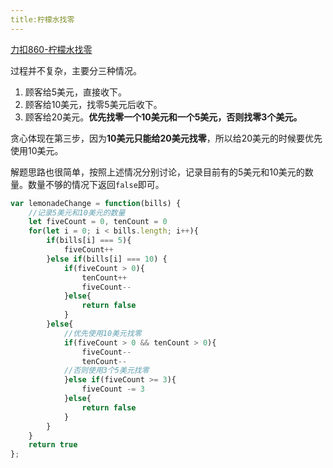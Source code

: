 ```yaml
---
title:柠檬水找零
---
```

[力扣860-柠檬水找零](https://leetcode.cn/problems/lemonade-change/description/)

过程并不复杂，主要分三种情况。

1. 顾客给5美元，直接收下。
2. 顾客给10美元，找零5美元后收下。
3. 顾客给20美元。**优先找零一个10美元和一个5美元，否则找零3个美元。**

贪心体现在第三步，因为**10美元只能给20美元找零**，所以给20美元的时候要优先使用10美元。

解题思路也很简单，按照上述情况分别讨论，记录目前有的5美元和10美元的数量。数量不够的情况下返回`false`即可。

```javascript
var lemonadeChange = function(bills) {
    //记录5美元和10美元的数量
    let fiveCount = 0, tenCount = 0
    for(let i = 0; i < bills.length; i++){
        if(bills[i] === 5){
            fiveCount++
        }else if(bills[i] === 10) {
            if(fiveCount > 0){
                tenCount++
                fiveCount--
            }else{
                return false
            }
        }else{
            //优先使用10美元找零
            if(fiveCount > 0 && tenCount > 0){
                fiveCount--
                tenCount--
            //否则使用3个5美元找零    
            }else if(fiveCount >= 3){
                fiveCount -= 3
            }else{
                return false
            }
        }
    }
    return true
};
```
